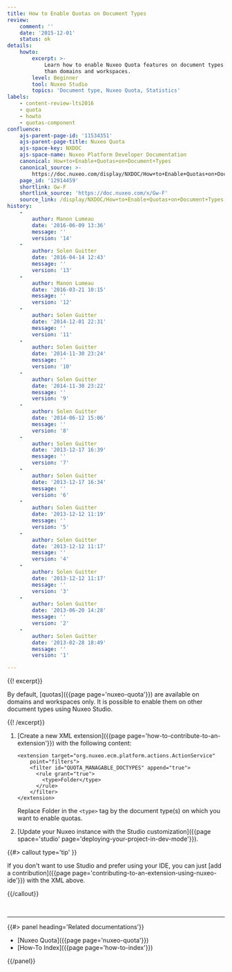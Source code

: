 ```yaml
---
title: How to Enable Quotas on Document Types
review:
    comment: ''
    date: '2015-12-01'
    status: ok
details:
    howto:
        excerpt: >-
            Learn how to enable Nuxeo Quota features on document types other
            than domains and workspaces.
        level: Beginner
        tool: Nuxeo Studio
        topics: 'Document type, Nuxeo Quota, Statistics'
labels:
    - content-review-lts2016
    - quota
    - howto
    - quotas-component
confluence:
    ajs-parent-page-id: '11534351'
    ajs-parent-page-title: Nuxeo Quota
    ajs-space-key: NXDOC
    ajs-space-name: Nuxeo Platform Developer Documentation
    canonical: How+to+Enable+Quotas+on+Document+Types
    canonical_source: >-
        https://doc.nuxeo.com/display/NXDOC/How+to+Enable+Quotas+on+Document+Types
    page_id: '12914459'
    shortlink: Gw-F
    shortlink_source: 'https://doc.nuxeo.com/x/Gw-F'
    source_link: /display/NXDOC/How+to+Enable+Quotas+on+Document+Types
history:
    - 
        author: Manon Lumeau
        date: '2016-06-09 13:36'
        message: ''
        version: '14'
    - 
        author: Solen Guitter
        date: '2016-04-14 12:43'
        message: ''
        version: '13'
    - 
        author: Manon Lumeau
        date: '2016-03-21 10:15'
        message: ''
        version: '12'
    - 
        author: Solen Guitter
        date: '2014-12-01 22:31'
        message: ''
        version: '11'
    - 
        author: Solen Guitter
        date: '2014-11-30 23:24'
        message: ''
        version: '10'
    - 
        author: Solen Guitter
        date: '2014-11-30 23:22'
        message: ''
        version: '9'
    - 
        author: Solen Guitter
        date: '2014-06-12 15:06'
        message: ''
        version: '8'
    - 
        author: Solen Guitter
        date: '2013-12-17 16:39'
        message: ''
        version: '7'
    - 
        author: Solen Guitter
        date: '2013-12-17 16:34'
        message: ''
        version: '6'
    - 
        author: Solen Guitter
        date: '2013-12-12 11:19'
        message: ''
        version: '5'
    - 
        author: Solen Guitter
        date: '2013-12-12 11:17'
        message: ''
        version: '4'
    - 
        author: Solen Guitter
        date: '2013-12-12 11:17'
        message: ''
        version: '3'
    - 
        author: Solen Guitter
        date: '2013-06-20 14:28'
        message: ''
        version: '2'
    - 
        author: Solen Guitter
        date: '2013-02-28 18:49'
        message: ''
        version: '1'

---
```

{{! excerpt}}

By default, [quotas]({{page page='nuxeo-quota'}}) are available on domains and workspaces only. It is possible to enable them on other document types using Nuxeo Studio.

{{! /excerpt}}

1.  [Create a new XML extension]({{page page='how-to-contribute-to-an-extension'}}) with the following content:

    ```html/xml
    <extension target="org.nuxeo.ecm.platform.actions.ActionService"
        point="filters">
        <filter id="QUOTA_MANAGABLE_DOCTYPES" append="true">
          <rule grant="true">
            <type>Folder</type>
          </rule>
        </filter>
    </extension>
    ```

    Replace Folder in the `<type>` tag by the document type(s) on which you want to enable quotas.

2.  [Update your Nuxeo instance with the Studio customization]({{page space='studio' page='deploying-your-project-in-dev-mode'}}).

{{#> callout type='tip' }}

If you don't want to use Studio and prefer using your IDE, you can just [add a contribution]({{page page='contributing-to-an-extension-using-nuxeo-ide'}}) with the XML above.

{{/callout}}

&nbsp;

* * *

<div class="row" data-equalizer data-equalize-on="medium"><div class="column medium-6">{{#> panel heading='Related documentations'}}

*   [Nuxeo Quota]({{page page='nuxeo-quota'}})
*   [How-To Index]({{page page='how-to-index'}})

{{/panel}}</div><div class="column medium-6">

&nbsp;

</div></div>